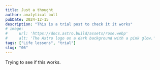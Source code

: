 ```yaml
---
title: Just a thought
author: analytical bull
pubDate: 2024-12-15
description: "This is a trial post to check it it works"
# image:
#     url: 'https://docs.astro.build/assets/rose.webp'
#     alt: 'The Astro logo on a dark background with a pink glow.'
tags: ["Life lessons", "trial"]
slug: "06"
---
```


Trying to see if this works.
